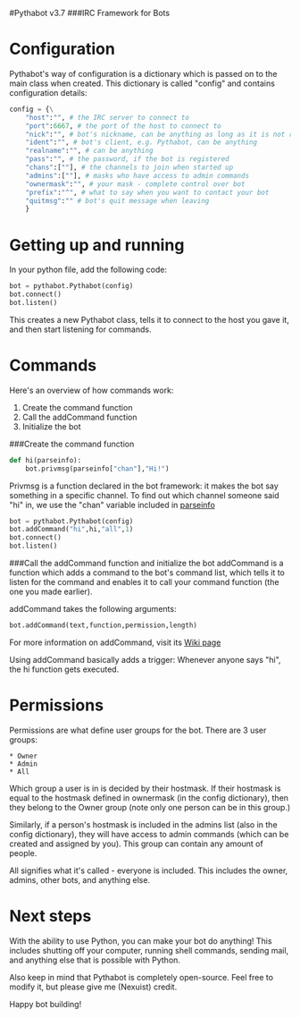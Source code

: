 #Pythabot v3.7
###IRC Framework for Bots

Configuration
=============
Pythabot's way of configuration is a dictionary which is passed on to the main class when created. 
This dictionary is called "config" and contains configuration details:

```python
config = {\
    "host":"", # the IRC server to connect to
    "port":6667, # the port of the host to connect to
    "nick":"", # bot's nickname, can be anything as long as it is not registered
    "ident":"", # bot's client, e.g. Pythabot, can be anything
    "realname":"", # can be anything
    "pass":"", # the password, if the bot is registered
    "chans":[""], # the channels to join when started up
    "admins":[""], # masks who have access to admin commands
    "ownermask":"", # your mask - complete control over bot
    "prefix":"^", # what to say when you want to contact your bot 
    "quitmsg":"" # bot's quit message when leaving
    }
```


Getting up and running
======================
In your python file, add the following code:

```python
bot = pythabot.Pythabot(config)
bot.connect()
bot.listen()
```

This creates a new Pythabot class, tells it to connect to the host you gave it, and then start listening for commands.

Commands
========
Here's an overview of how commands work:

1. Create the command function
2. Call the addCommand function
3. Initialize the bot

###Create the command function

```python
def hi(parseinfo):
	bot.privmsg(parseinfo["chan"],"Hi!")
```

Privmsg is a function declared in the bot framework: it makes the bot say something in a specific channel.
To find out which channel someone said  "hi" in, we use the "chan" variable included in [parseinfo](https://github.com/Techboy6601/Pythabot/wiki/parseinfo)

```python
bot = pythabot.Pythabot(config)
bot.addCommand("hi",hi,"all",1)
bot.connect()
bot.listen()
```

###Call the addCommand function and initialize the bot
addCommand is a function which adds a command to the bot's command list, which tells it to listen for the command
and enables it to call your command function (the one you made earlier).

addCommand takes the following arguments:

```python
bot.addCommand(text,function,permission,length)
```

For more information on addCommand, visit its [Wiki page](https://github.com/Techboy6601/Pythabot/wiki/addcommand)

Using addCommand basically adds a trigger: Whenever anyone says "hi", the hi
function gets executed.


Permissions
===========
Permissions are what define user groups for
the bot. There are 3 user groups:

	* Owner
	* Admin
	* All 
 
Which group a user is in is decided by their hostmask. If their hostmask is equal to the hostmask defined in ownermask (in the config dictionary),
then they belong to the Owner group (note only one person can be in this group.)

Similarly, if a person's hostmask is included in the admins list (also in the config dictionary), they will have access to admin commands
(which can be created and assigned by you). This group can contain any amount of people.

All signifies what it's called - everyone is included. This includes the owner, admins, other bots, and anything else. 

Next steps
==========
With the ability to use Python, you can make your bot do anything!
This includes shutting off your computer, running shell commands,
sending mail, and anything else that is possible with Python.

Also keep in mind that Pythabot is completely open-source. Feel free to modify
it, but please give me (Nexuist) credit.


Happy bot building!


